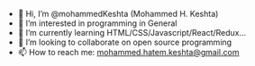 - 👋 Hi, I’m @mohammedKeshta (Mohammed H. Keshta)
- 👀 I’m interested in programming in General
- 🌱 I’m currently learning HTML/CSS/Javascript/React/Redux...
- 💞️ I’m looking to collaborate on open source programming
- 📫 How to reach me: mohammed.hatem.keshta@gmail.com

<!---
mohammedKeshta/mohammedKeshta is a ✨ special ✨ repository because its `README.md` (this file) appears on your GitHub profile.
You can click the Preview link to take a look at your changes.
--->
